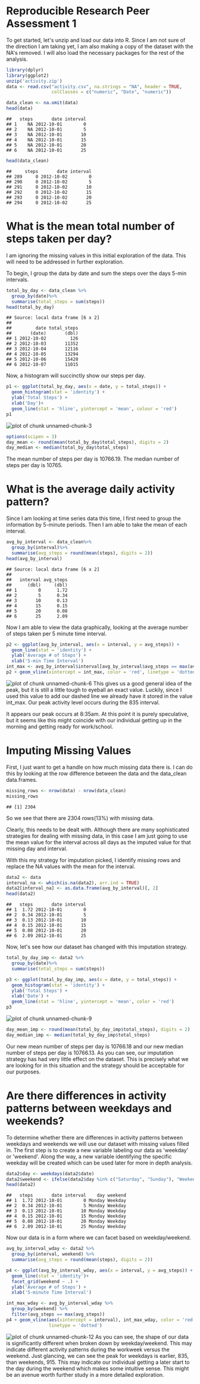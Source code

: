 Reproducible Research Peer Assessment 1
===================================================================================

To get started, let's unzip and load our data into R.  Since I am not sure of the 
direction I am taking yet, I am also making a copy of the dataset with the NA's 
removed.  I will also load the necessary packages for the rest of the analysis.


```r
library(dplyr)
library(ggplot2)
unzip('activity.zip')
data <- read.csv("activity.csv", na.strings = "NA", header = TRUE,
                 colClasses = c("numeric", "Date", "numeric"))

data_clean <- na.omit(data)
head(data)
```

```
##   steps       date interval
## 1    NA 2012-10-01        0
## 2    NA 2012-10-01        5
## 3    NA 2012-10-01       10
## 4    NA 2012-10-01       15
## 5    NA 2012-10-01       20
## 6    NA 2012-10-01       25
```

```r
head(data_clean)
```

```
##     steps       date interval
## 289     0 2012-10-02        0
## 290     0 2012-10-02        5
## 291     0 2012-10-02       10
## 292     0 2012-10-02       15
## 293     0 2012-10-02       20
## 294     0 2012-10-02       25
```

# What is the mean total number of steps taken per day?

I am ignoring the missing values in this initial exploration of the data.  This will
need to be addressed in further exploration.

To begin, I group the data by date and sum the steps over the days 5-min intervals.


```r
total_by_day <- data_clean %>%
  group_by(date)%>%
  summarise(total_steps = sum(steps))
head(total_by_day)
```

```
## Source: local data frame [6 x 2]
## 
##         date total_steps
##       (date)       (dbl)
## 1 2012-10-02         126
## 2 2012-10-03       11352
## 3 2012-10-04       12116
## 4 2012-10-05       13294
## 5 2012-10-06       15420
## 6 2012-10-07       11015
```

Now, a histogram will succinctly show our steps per day.

```r
p1 <- ggplot(total_by_day, aes(x = date, y = total_steps)) +
  geom_histogram(stat = 'identity') +
  ylab('Total Steps') +
  xlab('Day')+
  geom_line(stat = 'hline', yintercept = 'mean', colour = 'red')
p1
```

![plot of chunk unnamed-chunk-3](figure/unnamed-chunk-3-1.png) 


```r
options(scipen = 3)
day_mean <- round(mean(total_by_day$total_steps), digits = 2)
day_median <- median(total_by_day$total_steps)
```

The mean number of steps per day is 10766.19.  The median number of steps per day is 10765.

# What is the average daily activity pattern?

Since I am looking at time series data this time, I first need to group the information
by 5-minute periods.  Then I am able to take the mean of each interval.

```r
avg_by_interval <- data_clean%>%
  group_by(interval)%>%
  summarise(avg_steps = round(mean(steps), digits = 2))
head(avg_by_interval)
```

```
## Source: local data frame [6 x 2]
## 
##   interval avg_steps
##      (dbl)     (dbl)
## 1        0      1.72
## 2        5      0.34
## 3       10      0.13
## 4       15      0.15
## 5       20      0.08
## 6       25      2.09
```

Now I am able to view the data graphically, looking at the average number of steps 
taken per 5 minute time interval.


```r
p2 <- ggplot(avg_by_interval, aes(x = interval, y = avg_steps)) +
  geom_line(stat = 'identity') +
  ylab('Average # of Steps') +
  xlab('5-min Time Interval')
int_max <- avg_by_interval$interval[avg_by_interval$avg_steps == max(avg_by_interval$avg_steps)]
p2 + geom_vline(xintercept = int_max, color = 'red', linetype = 'dotted')
```

![plot of chunk unnamed-chunk-6](figure/unnamed-chunk-6-1.png) 
This gives us a good general idea of the peak, but it is still a little tough to
eyeball an exact value.  Luckily, since I used this value to add our dashed line we
already have it stored in the value int_max. Our peak activity level occurs during
the 835 interval.

It appears our peak occurs at 8:35am.  At this point it is purely speculative, but
it seems like this might coincide with our individual getting up in the morning and 
getting ready for work/school.


# Imputing Missing Values

First, I just want to get a handle on how much missing data there is.  I can do this 
by looking at the row difference between the data and the data_clean data.frames.

```r
missing_rows <- nrow(data) - nrow(data_clean)
missing_rows
```

```
## [1] 2304
```

So we see that there are 2304 
rows(13%) with missing data.

Clearly, this needs to be dealt with.  Although there are many sophisticated strategies
for dealing with missing data, in this case I am just going to use the mean value for
the interval across all days as the imputed value for that missing day and interval.

With this my strategy for imputation picked, I identify missing rows and replace the 
NA values with the mean for the interval.


```r
data2 <- data
interval_na <- which(is.na(data2), arr.ind = TRUE)
data2[interval_na] <- as.data.frame(avg_by_interval)[, 2]
head(data2)
```

```
##   steps       date interval
## 1  1.72 2012-10-01        0
## 2  0.34 2012-10-01        5
## 3  0.13 2012-10-01       10
## 4  0.15 2012-10-01       15
## 5  0.08 2012-10-01       20
## 6  2.09 2012-10-01       25
```

Now, let's see how our dataset has changed with this imputation strategy.

```r
total_by_day_imp <- data2 %>%
  group_by(date)%>%
  summarise(total_steps = sum(steps))

p3 <- ggplot(total_by_day_imp, aes(x = date, y = total_steps)) +
  geom_histogram(stat = 'identity') +
  ylab('Total Steps') +
  xlab('Date') +
  geom_line(stat = 'hline', yintercept = 'mean', color = 'red')
p3
```

![plot of chunk unnamed-chunk-9](figure/unnamed-chunk-9-1.png) 


```r
day_mean_imp <- round(mean(total_by_day_imp$total_steps), digits = 2)
day_median_imp <- median(total_by_day_imp$total_steps)
```

Our new mean number of steps per day is 10766.18 and our new median number of
steps per day is 10766.13.  As you can see, our imputation strategy has 
had very little effect on the dataset.  This is precisely what we are looking for in 
this situation and the strategy should be acceptable for our purposes.

# Are there differences in activity patterns between weekdays and weekends?

To determine whether there are differences in activity patterns between weekdays and
weekends we will use our dataset with missing values filled in.  The first step is 
to create a new variable labeling our data as 'weekday' or 'weekend'. Along the way, 
a new variable identifying the specific weekday will be created which can be used
later for more in depth analysis.


```r
data2$day <- weekdays(data2$date)
data2$weekend <- ifelse(data2$day %in% c("Saturday", "Sunday"), "Weekend", "Weekday")
head(data2)
```

```
##   steps       date interval    day weekend
## 1  1.72 2012-10-01        0 Monday Weekday
## 2  0.34 2012-10-01        5 Monday Weekday
## 3  0.13 2012-10-01       10 Monday Weekday
## 4  0.15 2012-10-01       15 Monday Weekday
## 5  0.08 2012-10-01       20 Monday Weekday
## 6  2.09 2012-10-01       25 Monday Weekday
```

Now our data is in a form where we can facet based on weekday/weekend.

```r
avg_by_interval_wday <- data2 %>%
  group_by(interval, weekend) %>%
  summarise(avg_steps = round(mean(steps), digits = 2))

p4 <- ggplot(avg_by_interval_wday, aes(x = interval, y = avg_steps)) +
  geom_line(stat = 'identity')+
  facet_grid(weekend ~ .) +
  ylab('Average # of Steps') +
  xlab('5-minute Time Interval')

int_max_wday <- avg_by_interval_wday %>%
  group_by(weekend) %>%
  filter(avg_steps == max(avg_steps))
p4 + geom_vline(aes(xintercept = interval), int_max_wday, color = 'red',
                linetype = 'dotted')
```

![plot of chunk unnamed-chunk-12](figure/unnamed-chunk-12-1.png) 
As you can see, the shape of our data is significantly different when broken down by 
weekday/weekend.  This may indicate different activity patterns during the workweek
versus the weekend.  Just glancing, we can see the peak for weekdays is earlier,
835, than weekends, 915.  This
may indicate our individual getting a later start to the day during the weekend which 
makes some intuitive sense.  This might be an avenue worth further study in a more 
detailed exploration.


